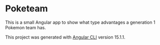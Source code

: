 # Poketeam

This is a small Angular app to show what type advantages a generation 1 Pokemon team has.

This project was generated with [Angular CLI](https://github.com/angular/angular-cli) version 15.1.1.

